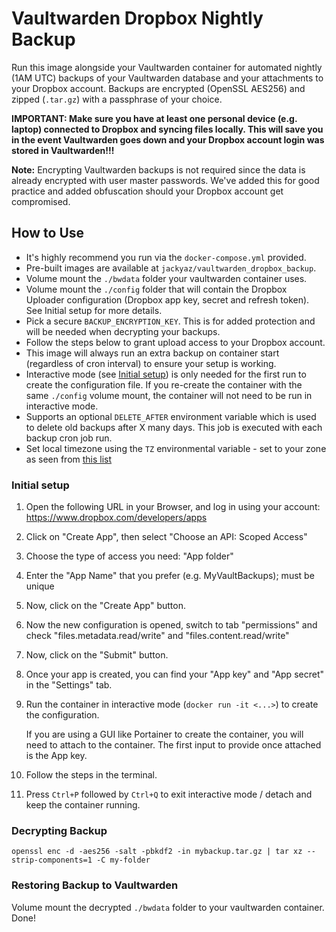 # Vaultwarden Dropbox Nightly Backup
Run this image alongside your Vaultwarden container for automated nightly (1AM UTC) backups of your Vaultwarden database and your attachments to your Dropbox account. Backups are encrypted (OpenSSL AES256) and zipped (`.tar.gz`) with a passphrase of your choice.

**IMPORTANT: Make sure you have at least one personal device (e.g. laptop) connected to Dropbox and syncing files locally. This will save you in the event Vaultwarden goes down and your Dropbox account login was stored in Vaultwarden!!!**

**Note:** Encrypting Vaultwarden backups is not required since the data is already encrypted with user master passwords. We've added this for good practice and added obfuscation should your Dropbox account get compromised.

## How to Use
- It's highly recommend you run via the `docker-compose.yml` provided.
- Pre-built images are available at `jackyaz/vaultwarden_dropbox_backup`.
- Volume mount the `./bwdata` folder your vaultwarden container uses.
- Volume mount the `./config` folder that will contain the Dropbox Uploader configuration (Dropbox app key, secret and refresh token). See Initial setup for more details.
- Pick a secure `BACKUP_ENCRYPTION_KEY`. This is for added protection and will be needed when decrypting your backups.
- Follow the steps below to grant upload access to your Dropbox account.
- This image will always run an extra backup on container start (regardless of cron interval) to ensure your setup is working.
- Interactive mode (see [Initial setup](#Initial-setup)) is only needed for the first run to create the configuration file. If you re-create the container with the same `./config` volume mount, the container will not need to be run in interactive mode. 
- Supports an optional `DELETE_AFTER` environment variable which is used to delete old backups after X many days. This job is executed with each backup cron job run.
- Set local timezone using the `TZ` environmental variable - set to your zone as seen from [this list](https://manpages.ubuntu.com/manpages/bionic/man3/DateTime::TimeZone::Catalog.3pm.html)

### Initial setup
1. Open the following URL in your Browser, and log in using your account: https://www.dropbox.com/developers/apps
2. Click on "Create App", then select "Choose an API: Scoped Access"
3. Choose the type of access you need: "App folder"
4. Enter the "App Name" that you prefer (e.g. MyVaultBackups); must be unique
5. Now, click on the "Create App" button.
6. Now the new configuration is opened, switch to tab "permissions" and check "files.metadata.read/write" and "files.content.read/write"
7. Now, click on the "Submit" button.
8. Once your app is created, you can find your "App key" and "App secret" in the "Settings" tab.
9. Run the container in interactive mode (`docker run -it <...>`) to create the configuration. 
    
    If you are using a GUI like Portainer to create the container, you will need to attach to the container. The first input to provide once attached is the App key.

10. Follow the steps in the terminal.
11. Press `Ctrl+P` followed by `Ctrl+Q` to exit interactive mode / detach and keep the container running.

### Decrypting Backup
`openssl enc -d -aes256 -salt -pbkdf2 -in mybackup.tar.gz | tar xz --strip-components=1 -C my-folder`

### Restoring Backup to Vaultwarden
Volume mount the decrypted `./bwdata` folder to your vaultwarden container. Done!
